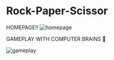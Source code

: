 # Rock-Paper-Scissor

HOMEPAGE!!
![homepage](https://github.com/scattershott/Rock-Paper-Scissor/assets/147977105/659c9fbd-c507-4f83-b28d-6d9bd8e413a4)

GAMEPLAY WITH COMPUTER BRAINS 🧠

![gameplay](https://github.com/scattershott/Rock-Paper-Scissor/assets/147977105/8a6ee4d6-a36d-46e3-8e1a-0b7a23c1d971)
